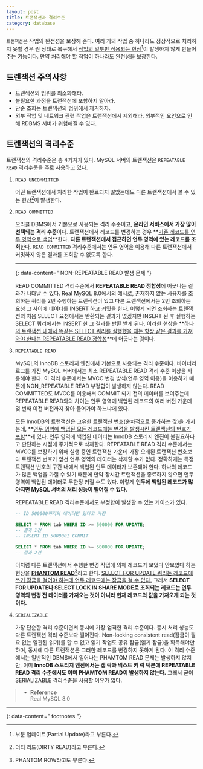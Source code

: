 ```yaml
---
layout: post
title: 트랜잭션과 격리수준
category: database
---
```


`트랜잭션`은 작업의 완전성을 보장해 준다. 여러 개의 작업 중 하나라도 정상적으로 처리하지 못할 경우 원 상태로 복구해서 <u>작업의 일부만 적용되는 현상</u>[^1]이 발생하지 않게 만들어주는 기능이다. 만약 처리해야 할 작업이 하나라도 완전성을 보장한다.   

## 트랜잭션 주의사항

- 트랜잭션의 범위를 최소화해라.
- 불필요한 과정을 트랜잭션에 포함하지 말아라.
- 단순 조희는 트랜잭션의 범위에서 제거하자.
- 외부 작업 및 네트워크 관련 작업은 트랜잭션에서 제외해라. 외부적인 요인으로 인해 RDBMS 서버가 위험해질 수 있다.

## 트랜잭션의 격리수준

트랜잭션의 격리수준은 총 4가지가 있다. MySQL 서버의 트랜잭션은 `REPEATABLE READ` 격리수준을 주로 사용하고 있다.

1. `READ UNCOMMITTED`
    
    어떤 트랜잭션에서 처리한 작업이 완료되지 않았는데도 다른 트랜잭션에서 볼 수 있는 현상[^2]이 발생한다.   
    
2. `READ COMMITTED`
    
    오라클 DBMS에서 기본으로 사용되는 격리 수준이고, **온라인 서비스에서 가장 많이 선택되는 격리 수준**이다. 트랜잭션에서 레코드를 변경하는 경우 **<u>기존 레코드를 언두 영역으로 백업</u>**한다. **다른 트랜잭션에서 접근하면 언두 영역에 있는 레코드를 조회**한다. `READ COMMITTED` 격리수준에서는 언두 영역을 이용해 다른 트랜잭션에서 커밋하지 않은 결과를 조회할 수 없도록 한다.   
    
    ---
    {: data-content=" NON-REPEATABLE READ 발생 문제 "}
    
    READ COMMITTED 격리수준에서 **REPEATABLE READ 정합성**에 어긋나는 결과가 나타날 수 있다. Real MySQL 8.0에서의 예시로, 존재하지 않는 사용자를 조회하는 쿼리를 2번 수행하는 트랜잭션이 있고 다른 트랜잭션에서는 2번 조회하는 요청 그 사이에 데이터를 INSERT 하고 커밋을 한다. 이렇게 되면 조회하는 트랜잭션의 처음 SELECT 요청에서는 반환되는 결과가 없겠지만 INSERT 된 후 실행하는 SELECT 쿼리에서는 INSERT 한 그 결과를 반환 받게 된다. 이러한 현상을 **<u>하나의 트랜잭션 내에서 똑같은 SELECT 쿼리를 실행했을 때는 항상 같은 결과를 가져와야 한다는 REPEATABLE READ 정합성</u>**에 어긋나는 것이다.   
    
3. `REPEATABLE READ`
    
    MySQL의 InnoDB 스토리지 엔진에서 기본으로 사용되는 격리 수준이다. 바이너리 로그를 가진 MySQL 서버에서는 최소 REPEATABLE READ 격리 수준 이상을 사용해야 한다. 이 격리 수준에서는 MVCC 변경 방식(언두 영역 이용)을 이용하기 때문에 NON_REPEATABLE READ 부정합이 발생하지 않는다. READ COMMITTED도 MVCC를 이용해서 COMMIT 되기 전의 데이터를 보여주는데 REPEATABLE READ와의 차이는 언두 영역에 백업된 레코드의 여러 버전 가운데 몇 번째 이전 버전까지 찾아 들어가야 하느냐에 있다.   
    
    모든 InnoDB의 트랜잭션은 고유한 트랜잭션 번호(순차적으로 증가하는 값)을 가지는데, **<u>언두 영역에 백업된 모든 레코드에는 변경을 발생시킨 트랜잭션의 번호가 포함</u>**돼 있다. 언두 영역에 백업된 데이터는 InnoDB 스토리지 엔진이 불필요하다고 판단하는 시점에 주기적으로 삭제한다. REPEATABLE READ 격리 수준에서는 MVCC를 보장하기 위해 실행 중인 트랜잭션 가운데 가장 오래된 트랜잭션 번호보다 트랜잭션 번호가 앞선 언두 영역의 데이터는 삭제할 수가 없다. 정확하게는 특정 트랜잭션 번호의 구간 내에서 백업된 언두 데이터가 보존돼야 한다. 하나의 레코드가 많은 백업을 가질 수 있기 때문에 만약 장시간 트랜잭션을 종료하지 않으면 언두 영역이 백업된 데이터로 무한정 커질 수도 있다. 이렇게 **언두에 백업된 레코드가 많아지면 MySQL 서버의 처리 성능이 떨어질 수 있다.**   
    
    REPEATABLE READ 격리수준에서도 부정합이 발생할 수 있는 케이스가 있다.   
    
    ```sql
    -- ID 500000까지의 데이터만 있다고 가정
    
    SELECT * FROM tab WHERE ID >= 500000 FOR UPDATE;
    -- 결과 1건
    -- INSERT ID 5000001 COMMIT
    
    SELECT * FROM tab WHERE ID >= 500000 FOR UPDATE;
    -- 결과 2건
    ```
    
    이처럼 다른 트랜잭션에서 수행한 변경 작업에 의해 레코드가 보였다 안보였다 하는 현상을 **<u>PHANTOM READ</u>**[^3]라고 한다. <u>SELECT FOR UPDATE 쿼리는 레코드에 쓰기 잠금을 걸어야 하는데 언두 레코드에는 잠금을 걸 수 없다.</u> 그래서 **SELECT FOR UPDATE나 SELECT LOCK IN SHARE MODE로 조회되는 레코드는 언두 영역의 변경 전 데이터를 가져오는 것이 아니라 현재 레코드의 값을 가져오게 되는 것이다.**   
    
4. `SERIALIZABLE`
    
    가장 단순한 격리 수준이면서 동시에 가장 엄격한 격리 수준이다. 동시 처리 성능도 다른 트랜잭션 격리 수준보다 떨어진다. Non-locking consistent read(잠금이 필요 없는 일관된 읽기)를 할 수 없고 읽기 작업도 공유 잠금(읽기 잠금)을 획득해야만 하며, 동시에 다른 트랜잭션은 그러한 레코드를 변경하지 못하게 된다. 이 격리 수준에서는 일반적인 DBMS에서 일어나는 PHAMTOM READ 문제는 발생하지 않지만, 이미 **InnoDB 스토리지 엔진에서는 갭 락과 넥스트 키 락 덕분에 REPEATABLE READ 격리 수준에서도 이미 PHAMTOM READ이 발생하지 않는다.** 그래서 굳이 SERIALIZABLE 격리수준을 사용할 이유가 없다.    

> - **Reference**   
> Real MySQL 8.0

---
{: data-content=" footnotes "}

[^1]: 부분 업데이트(Partial Update)라고 부른다.
[^2]: 더티 리드(DIRTY READ)라고 부른다.
[^3]: PHANTOM ROW라고도 부른다.